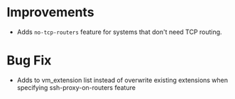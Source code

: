 # Improvements

- Adds `no-tcp-routers` feature for systems that don't need TCP routing.

# Bug Fix

* Adds to vm_extension list instead of overwrite existing extensions when specifying ssh-proxy-on-routers feature

